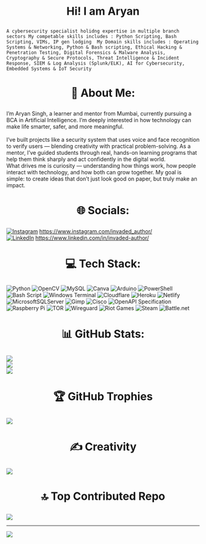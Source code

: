 # <p align="center">Hi! I am Aryan
`A cybersecurity specialist holidng expertise in multiple branch sectors
My competable skills includes : Python Scripting, Bash Scripting, VIMs, IP gen lodging 
My Domain skills includes : Operating Systems & Networking, Python & Bash scripting, Ethical Hacking & Penetration Testing, Digital Forensics & Malware Analysis, Cryptography & Secure Protocols, Threat Intelligence & Incident Response, SIEM & Log Analysis (Splunk/ELK), AI for Cybersecurity, Embedded Systems & IoT Security`

# <p align="center">💫 About Me:
I’m Aryan Singh, a learner and mentor from Mumbai, currently pursuing a BCA in Artificial Intelligence. I’m deeply interested in how technology can make life smarter, safer, and more meaningful.<br><br>I’ve built projects like a security system that uses voice and face recognition to verify users — blending creativity with practical problem-solving. As a mentor, I’ve guided students through real, hands-on learning programs that help them think sharply and act confidently in the digital world.<br>What drives me is curiosity — understanding how things work, how people interact with technology, and how both can grow together. My goal is simple: to create ideas that don’t just look good on paper, but truly make an impact.


# <p align="center"> 🌐 Socials:
[![Instagram](https://img.shields.io/badge/Instagram-%23E4405F.svg?logo=Instagram&logoColor=white)](https://instagram.com/invaded_author) https://www.instagram.com/invaded_author/<br> [![LinkedIn](https://img.shields.io/badge/LinkedIn-%230077B5.svg?logo=linkedin&logoColor=white)](https://linkedin.com/in/invaded-author) https://www.linkedin.com/in/invaded-author/

# <p align="center"> 💻 Tech Stack:
![Python](https://img.shields.io/badge/python-3670A0?style=for-the-badge&logo=python&logoColor=ffdd54) ![OpenCV](https://img.shields.io/badge/opencv-%23white.svg?style=for-the-badge&logo=opencv&logoColor=white) ![MySQL](https://img.shields.io/badge/mysql-4479A1.svg?style=for-the-badge&logo=mysql&logoColor=white) ![Canva](https://img.shields.io/badge/Canva-%2300C4CC.svg?style=for-the-badge&logo=Canva&logoColor=white) ![Arduino](https://img.shields.io/badge/-Arduino-00979D?style=for-the-badge&logo=Arduino&logoColor=white)  ![PowerShell](https://img.shields.io/badge/PowerShell-%235391FE.svg?style=for-the-badge&logo=powershell&logoColor=white) ![Bash Script](https://img.shields.io/badge/bash_script-%23121011.svg?style=for-the-badge&logo=gnu-bash&logoColor=white) ![Windows Terminal](https://img.shields.io/badge/Windows%20Terminal-%234D4D4D.svg?style=for-the-badge&logo=windows-terminal&logoColor=white) ![Cloudflare](https://img.shields.io/badge/Cloudflare-F38020?style=for-the-badge&logo=Cloudflare&logoColor=white) ![Heroku](https://img.shields.io/badge/heroku-%23430098.svg?style=for-the-badge&logo=heroku&logoColor=white) ![Netlify](https://img.shields.io/badge/netlify-%23000000.svg?style=for-the-badge&logo=netlify&logoColor=#00C7B7) ![MicrosoftSQLServer](https://img.shields.io/badge/Microsoft%20SQL%20Server-CC2927?style=for-the-badge&logo=microsoft%20sql%20server&logoColor=white) ![Gimp](https://img.shields.io/badge/Gimp-657D8B?style=for-the-badge&logo=gimp&logoColor=FFFFFF) ![Cisco](https://img.shields.io/badge/cisco-%23049fd9.svg?style=for-the-badge&logo=cisco&logoColor=black) ![OpenAPI Specification](https://img.shields.io/badge/openapiinitiative-%23000000.svg?style=for-the-badge&logo=openapiinitiative&logoColor=white) ![Raspberry Pi](https://img.shields.io/badge/-Raspberry_Pi-C51A4A?style=for-the-badge&logo=Raspberry-Pi) ![TOR](https://img.shields.io/badge/tor-%237E4798.svg?style=for-the-badge&logo=tor-project&logoColor=white) ![Wireguard](https://img.shields.io/badge/wireguard-%2388171A.svg?style=for-the-badge&logo=wireguard&logoColor=white) ![Riot Games](https://img.shields.io/badge/riotgames-D32936.svg?style=for-the-badge&logo=riotgames&logoColor=white) ![Steam](https://img.shields.io/badge/steam-%23000000.svg?style=for-the-badge&logo=steam&logoColor=white) ![Battle.net](https://img.shields.io/badge/battle.net-%2300AEFF.svg?style=for-the-badge&logo=battle.net&logoColor=white) 
# <p align="center"> 📊 GitHub Stats:
![](https://github-readme-stats.vercel.app/api?username=invaded-author&theme=dark&hide_border=false&include_all_commits=true&count_private=true)<br/>
![](https://nirzak-streak-stats.vercel.app/?user=invaded-author&theme=dark&hide_border=false)<br/>
![](https://github-readme-stats.vercel.app/api/top-langs/?username=invaded-author&theme=dark&hide_border=false&include_all_commits=true&count_private=true&layout=compact)

# <p align="center">🏆 GitHub Trophies
![](https://github-profile-trophy.vercel.app/?username=invaded-author&theme=radical&no-frame=false&no-bg=false&margin-w=4)

# <p align="center">✍️ Creativity
![](https://quotes-github-readme.vercel.app/api?type=horizontal&theme=radical)

# <p align="center">🔝 Top Contributed Repo
![](https://github-contributor-stats.vercel.app/api?username=invaded-author&limit=5&theme=dark&combine_all_yearly_contributions=true)

---
[![](https://visitcount.itsvg.in/api?id=invaded-author&icon=10&color=0)](https://visitcount.itsvg.in)
